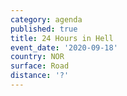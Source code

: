 ```yaml
---
category: agenda
published: true
title: 24 Hours in Hell
event_date: '2020-09-18'
country: NOR
surface: Road
distance: '?'
---
```

